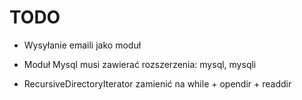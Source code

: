 TODO
====

*	Wysyłanie emaili jako moduł

*	Moduł Mysql musi zawierać rozszerzenia: mysql, mysqli

*	RecursiveDirectoryIterator zamienić na while + opendir + readdir